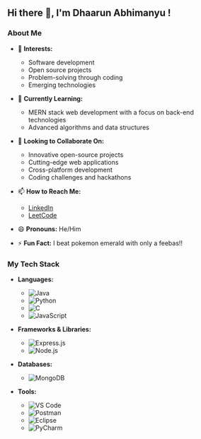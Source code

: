 ## Hi there 👋, I'm Dhaarun Abhimanyu !

### About Me

- 👀 **Interests:** 
  - Software development
  - Open source projects
  - Problem-solving through coding
  - Emerging technologies

- 🌱 **Currently Learning:**
  - MERN stack web development with a focus on back-end technologies
  - Advanced algorithms and data structures

- 💞️ **Looking to Collaborate On:** 
  - Innovative open-source projects
  - Cutting-edge web applications
  - Cross-platform development
  - Coding challenges and hackathons

- 📫 **How to Reach Me:** 
  - [LinkedIn](https://www.linkedin.com/in/dhaarun-abhimanyu/)
  - [LeetCode](https://leetcode.com/u/dabi_ryuk/)

- 😄 **Pronouns:** He/Him

- ⚡ **Fun Fact:** I beat pokemon emerald with only a feebas!!

### My Tech Stack

- **Languages:** 
  - ![Java](https://img.shields.io/badge/Java-ED8B00?style=for-the-badge&logo=java&logoColor=white)
  - ![Python](https://img.shields.io/badge/Python-3776AB?style=for-the-badge&logo=python&logoColor=white)
  - ![C](https://img.shields.io/badge/C-00599C?style=for-the-badge&logo=c&logoColor=white)
  - ![JavaScript](https://img.shields.io/badge/JavaScript-F7DF1E?style=for-the-badge&logo=javascript&logoColor=black)

- **Frameworks & Libraries:** 
  - ![Express.js](https://img.shields.io/badge/Express.js-404D59?style=for-the-badge)
  - ![Node.js](https://img.shields.io/badge/Node.js-339933?style=for-the-badge&logo=nodedotjs&logoColor=white)

- **Databases:** 
  - ![MongoDB](https://img.shields.io/badge/MongoDB-4EA94B?style=for-the-badge&logo=mongodb&logoColor=white)

- **Tools:** 
  - ![VS Code](https://img.shields.io/badge/VS%20Code-0078d7?style=for-the-badge&logo=visual%20studio%20code&logoColor=white)
  - ![Postman](https://img.shields.io/badge/Postman-FF6C37?style=for-the-badge&logo=postman&logoColor=white)
  - ![Eclipse](https://img.shields.io/badge/Eclipse-2C2255?style=for-the-badge&logo=eclipse&logoColor=white)
  - ![PyCharm](https://img.shields.io/badge/PyCharm-000000?style=for-the-badge&logo=pycharm&logoColor=white)
